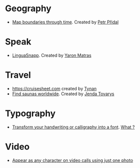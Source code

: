 
# Geography 

- [Map boundaries through time](https://www.oldmapsonline.org). Created by [Petr Přidal](https://maplibre.org/about/petr)

# Speak

- [LinguaSnapp](http://mlm.humanities.manchester.ac.uk/linguasnapp). Created by [Yaron Matras](https://yaronmatras.org/projects)

# Travel

- https://cruisesheet.com created by [Tynan](https://tynan.com/about)
- [Find saunas worldwide](https://findmysauna.com). Created by [Jenda Tovarys](https://www.linkedin.com/in/jantovarys)


# Typography

- [Transform your handwriting or calligraphy into a font](https://www.calligraphr.com/en). [What ?](https://www.theverge.com/tech/634904/calligraphr-fonts-favorites)

# Video 

- [Appear as any character on video calls using just one photo](https://www.phazr.ai)